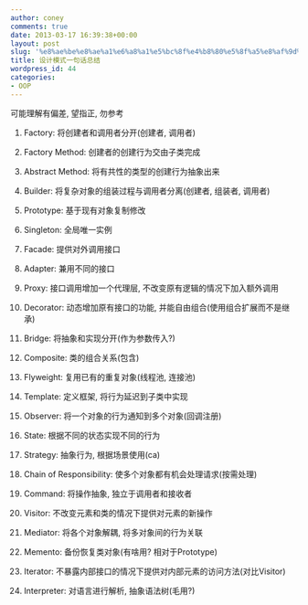 ```yaml
---
author: coney
comments: true
date: 2013-03-17 16:39:38+00:00
layout: post
slug: '%e8%ae%be%e8%ae%a1%e6%a8%a1%e5%bc%8f%e4%b8%80%e5%8f%a5%e8%af%9d%e6%80%bb%e7%bb%93'
title: 设计模式一句话总结
wordpress_id: 44
categories:
- OOP
---
```


可能理解有偏差, 望指正, 勿参考

  1. Factory: 将创建者和调用者分开(创建者, 调用者)
	
  2. Factory Method: 创建者的创建行为交由子类完成
	
  3. Abstract Method: 将有共性的类型的创建行为抽象出来
	
  4. Builder: 将复杂对象的组装过程与调用者分离(创建者, 组装者, 调用者)
  <!-- more -->
	
  5. Prototype: 基于现有对象复制修改
	
  6. Singleton: 全局唯一实例
	
  7. Facade: 提供对外调用接口
	
  8. Adapter: 兼用不同的接口
	
  9. Proxy: 接口调用增加一个代理层, 不改变原有逻辑的情况下加入额外调用
	
  10. Decorator: 动态增加原有接口的功能, 并能自由组合(使用组合扩展而不是继承)
	
  11. Bridge: 将抽象和实现分开(作为参数传入?)
	
  12. Composite: 类的组合关系(包含)
	
  13. Flyweight: 复用已有的重复对象(线程池, 连接池)
	
  14. Template: 定义框架, 将行为延迟到子类中实现
	
  15. Observer: 将一个对象的行为通知到多个对象(回调注册)
	
  16. State: 根据不同的状态实现不同的行为
	
  17. Strategy: 抽象行为, 根据场景使用(ca)
	
  18. Chain of Responsibility: 使多个对象都有机会处理请求(按需处理)

  19. Command: 将操作抽象, 独立于调用者和接收者
	
  20. Visitor: 不改变元素和类的情况下提供对元素的新操作
	
  21. Mediator: 将各个对象解耦, 将多对象间的行为关联
	
  22. Memento: 备份恢复类对象(有啥用? 相对于Prototype)
	
  23. Iterator: 不暴露内部接口的情况下提供对内部元素的访问方法(对比Visitor)
	
  24. Interpreter: 对语言进行解析, 抽象语法树(毛用?)
